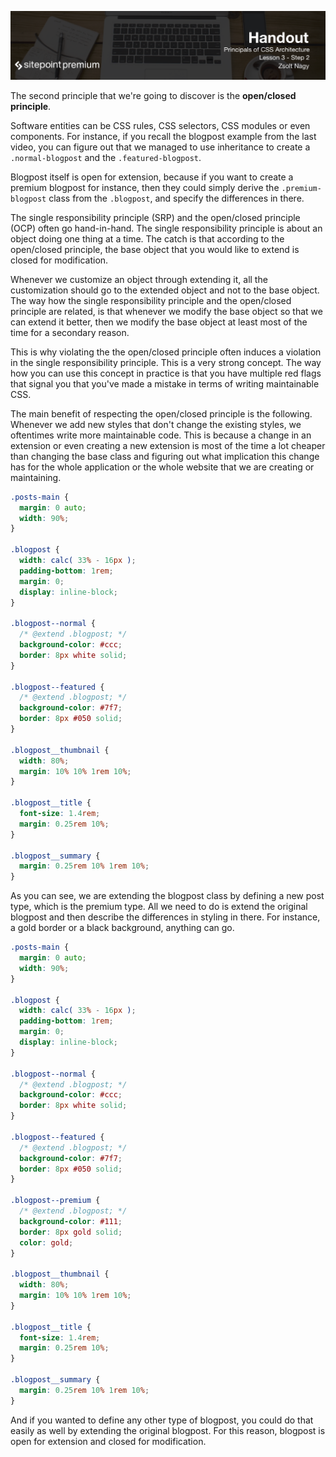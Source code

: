![](headings/3.2.png)

The second principle that we're going to discover is the **open/closed principle**.

Software entities can be CSS rules, CSS selectors, CSS modules or even components. For instance, if you recall the blogpost example from the last video, you can figure out that we managed to use inheritance to create a `.normal-blogpost` and the `.featured-blogpost`.

Blogpost itself is open for extension, because if you want to create a premium blogpost for instance, then they could simply derive the `.premium-blogpost` class from the `.blogpost`, and specify the differences in there.

The single responsibility principle (SRP) and the open/closed principle (OCP) often go hand-in-hand. The single responsibility principle is about an object doing one thing at a time. The catch is that according to the open/closed principle, the base object that you would like to extend is closed for modification.

Whenever we customize an object through extending it, all the customization should go to the extended object and not to the base object. The way how the single responsibility principle and the open/closed principle are related, is that whenever we modify the base object so that we can extend it better, then we modify the base object at least most of the time for a secondary reason.

This is why violating the the open/closed principle often induces a violation in the single responsibility principle. This is a very strong concept. The way how you can use this concept in practice is that you have multiple red flags that signal you that you've made a mistake in terms of writing maintainable CSS.

The main benefit of respecting the open/closed principle is the following. Whenever we add new styles that don't change the existing styles, we oftentimes write more maintainable code. This is because a change in an extension or even creating a new extension is most of the time a lot cheaper than changing the base class and figuring out what implication this change has for the whole application or the whole website that we are creating or maintaining.

```css
.posts-main {
  margin: 0 auto;
  width: 90%;
}

.blogpost {
  width: calc( 33% - 16px );
  padding-bottom: 1rem;
  margin: 0;
  display: inline-block;
}

.blogpost--normal {
  /* @extend .blogpost; */
  background-color: #ccc;
  border: 8px white solid;
}

.blogpost--featured {
  /* @extend .blogpost; */
  background-color: #7f7;
  border: 8px #050 solid;
}

.blogpost__thumbnail {
  width: 80%;
  margin: 10% 10% 1rem 10%;
}

.blogpost__title {
  font-size: 1.4rem;
  margin: 0.25rem 10%;
}

.blogpost__summary {
  margin: 0.25rem 10% 1rem 10%;
}
```

As you can see, we are extending the blogpost class by defining a new post type, which is the premium type. All we need to do is extend the original blogpost and then describe the differences in styling in there. For instance, a gold border or a black background, anything can go.

```css
.posts-main {
  margin: 0 auto;
  width: 90%;
}

.blogpost {
  width: calc( 33% - 16px );
  padding-bottom: 1rem;
  margin: 0;
  display: inline-block;
}

.blogpost--normal {
  /* @extend .blogpost; */
  background-color: #ccc;
  border: 8px white solid;
}

.blogpost--featured {
  /* @extend .blogpost; */
  background-color: #7f7;
  border: 8px #050 solid;
}

.blogpost--premium {
  /* @extend .blogpost; */
  background-color: #111;
  border: 8px gold solid;
  color: gold;
}

.blogpost__thumbnail {
  width: 80%;
  margin: 10% 10% 1rem 10%;
}

.blogpost__title {
  font-size: 1.4rem;
  margin: 0.25rem 10%;
}

.blogpost__summary {
  margin: 0.25rem 10% 1rem 10%;
}
```

And if you wanted to define any other type of blogpost, you could do that easily as well by extending the original blogpost. For this reason, blogpost is open for extension and closed for modification.

